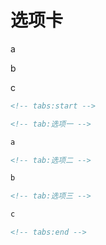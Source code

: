 # 选项卡

<!-- tabs:start -->

<!-- tab:选项一 -->

a

<!-- tab:选项二 -->

b

<!-- tab:选项三 -->

c

<!-- tabs:end -->

```md
<!-- tabs:start -->

<!-- tab:选项一 -->

a

<!-- tab:选项二 -->

b

<!-- tab:选项三 -->

c

<!-- tabs:end -->
```
